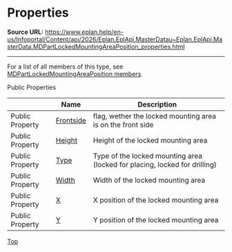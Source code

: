 # Properties

**Source URL:** https://www.eplan.help/en-us/Infoportal/Content/api/2026/Eplan.EplApi.MasterDatau~Eplan.EplApi.MasterData.MDPartLockedMountingAreaPosition_properties.html

---

For a list of all members of this type, see [MDPartLockedMountingAreaPosition members](Eplan.EplApi.MasterDatau~Eplan.EplApi.MasterData.MDPartLockedMountingAreaPosition_members.html).

Public Properties

|  | Name | Description |
| --- | --- | --- |
| Public Property | [Frontside](Eplan.EplApi.MasterDatau~Eplan.EplApi.MasterData.MDPartLockedMountingAreaPosition~Frontside.html) | flag, wether the locked mounting area is on the front side |
| Public Property | [Height](Eplan.EplApi.MasterDatau~Eplan.EplApi.MasterData.MDPartLockedMountingAreaPosition~Height.html) | Height of the locked mounting area |
| Public Property | [Type](Eplan.EplApi.MasterDatau~Eplan.EplApi.MasterData.MDPartLockedMountingAreaPosition~Type.html) | Type of the locked mounting area (locked for placing, locked for drilling) |
| Public Property | [Width](Eplan.EplApi.MasterDatau~Eplan.EplApi.MasterData.MDPartLockedMountingAreaPosition~Width.html) | Width of the locked mounting area |
| Public Property | [X](Eplan.EplApi.MasterDatau~Eplan.EplApi.MasterData.MDPartLockedMountingAreaPosition~X.html) | X position of the locked mounting area |
| Public Property | [Y](Eplan.EplApi.MasterDatau~Eplan.EplApi.MasterData.MDPartLockedMountingAreaPosition~Y.html) | Y position of the locked mounting area |

[Top](#top)
